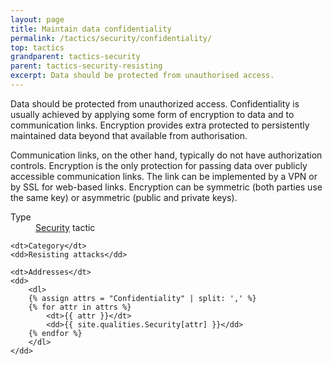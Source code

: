 ```yaml
---
layout: page
title: Maintain data confidentiality
permalink: /tactics/security/confidentiality/
top: tactics
grandparent: tactics-security
parent: tactics-security-resisting
excerpt: Data should be protected from unauthorised access.
---
```


Data should be protected from unauthorized access. Confidentiality is usually achieved by applying some form of encryption to data and to communication links.
Encryption provides extra protected to persistently maintained data beyond that available from authorisation.

Communication links, on the other hand, typically do not have authorization controls. Encryption is the only protection for passing data over publicly
accessible communication links. The link can be implemented by a VPN or by SSL for web-based links. Encryption can be symmetric (both parties use the same key)
or asymmetric (public and private keys).

<dl>
    <dt>Type</dt>
    <dd><a href="{{ '/quality/security/' | relative_url }}">Security</a> tactic</dd>
    
    <dt>Category</dt>
    <dd>Resisting attacks</dd>
    
    <dt>Addresses</dt>
    <dd>
        <dl>
        {% assign attrs = "Confidentiality" | split: ',' %}
        {% for attr in attrs %}
            <dt>{{ attr }}</dt>
            <dd>{{ site.qualities.Security[attr] }}</dd>
        {% endfor %}
        </dl>
    </dd>
</dl>
